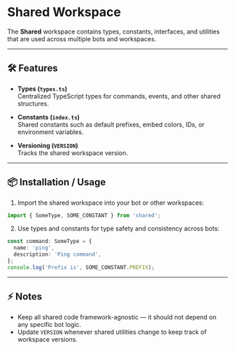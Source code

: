 # Shared Workspace

The **Shared** workspace contains types, constants, interfaces, and utilities that are used across multiple bots and workspaces.

---

## 🛠 Features

- **Types (`types.ts`)**  
  Centralized TypeScript types for commands, events, and other shared structures.

- **Constants (`index.ts`)**  
  Shared constants such as default prefixes, embed colors, IDs, or environment variables.

- **Versioning (`VERSION`)**  
  Tracks the shared workspace version.

---

## 📦 Installation / Usage

1. Import the shared workspace into your bot or other workspaces:

```ts
import { SomeType, SOME_CONSTANT } from 'shared';
````

2. Use types and constants for type safety and consistency across bots:

```ts
const command: SomeType = {
  name: 'ping',
  description: 'Ping command',
};
console.log('Prefix is', SOME_CONSTANT.PREFIX);
```

---

## ⚡ Notes

* Keep all shared code framework-agnostic — it should not depend on any specific bot logic.
* Update `VERSION` whenever shared utilities change to keep track of workspace versions.